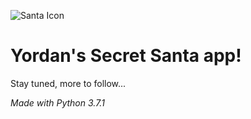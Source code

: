 ![Santa Icon](https://raw.githubusercontent.com/n4ught1us-max1mus/secret-santa/master/santa.ico)
# Yordan's Secret Santa app! 
Stay tuned, more to follow...

_Made with Python 3.7.1_

